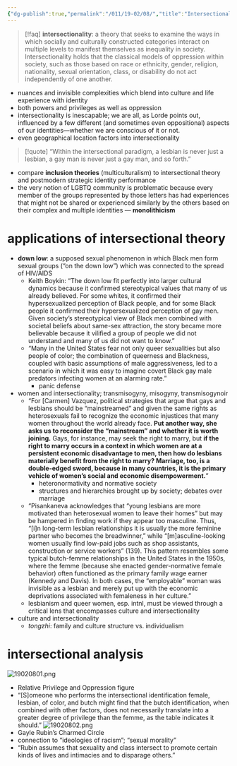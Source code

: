 ```yaml
---
{"dg-publish":true,"permalink":"/011/19-02/08/","title":"Intersectionalities","tags":["SJS310"],"noteIcon":"1","created":"2024-10-19T20:27:19.195-07:00","updated":"2024-09-26T15:33:06.185-07:00"}
---
```


> [!faq] **intersectionality**: a theory that seeks to examine the ways in which socially and culturally constructed categories interact on multiple levels to manifest themselves as inequality in society. Intersectionality holds that the classical models of oppression within society, such as those based on race or ethnicity, gender, religion, nationality, sexual orientation, class, or disability do not act independently of one another.
- nuances and invisible complexities which blend into culture and life experience with identity
- both powers and privileges as well as oppression
- intersectionality is inescapable; we are all, as Lorde points out, influenced by a few different (and sometimes even oppositional) aspects of our identities—whether we are conscious of it or not.
- even geographical location factors into intersectionality
> [!quote] “Within the intersectional paradigm, a lesbian is never just a lesbian, a gay man is never just a gay man, and so forth.”
- compare **inclusion theories** (multiculturalism) to intersectional theory and postmodern strategic identity performance
- the very notion of LGBTQ community is problematic because every member of the groups represented by those letters has had experiences that might not be shared or experienced similarly by the others based on their complex and multiple identities — **monolithicism**
# applications of intersectional theory
- **down low**: a supposed sexual phenomenon in which Black men form sexual groups (“on the down low”) which was connected to the spread of HIV/AIDS
	- Keith Boykin: “The down low fit perfectly into larger cultural dynamics because it confirmed stereotypical values that many of us already believed. For some whites, it confirmed their hypersexualized perception of Black people, and for some Black people it confirmed their hypersexualized perception of gay men. Given society’s stereotypical view of Black men combined with societal beliefs about same-sex attraction, the story became more believable because it vilified a group of people we did not understand and many of us did not want to know.”
	- “Many in the United States fear not only queer sexualities but also people of color; the combination of queerness and Blackness, coupled with basic assumptions of male aggressiveness, led to a scenario in which it was easy to imagine covert Black gay male predators infecting women at an alarming rate.”
		- panic defense
- women and intersectionality; transmisogyny, misogyny, transmisogynoir
	- “For \[Carmen] Vazquez, political strategies that argue that gays and lesbians should be “mainstreamed” and given the same rights as heterosexuals fail to recognize the economic injustices that many women throughout the world already face. **Put another way, she asks us to reconsider the “mainstream” and whether it is worth joining.** Gays, for instance, may seek the right to marry, but **if the right to marry occurs in a context in which women are at a persistent economic disadvantage to men, then how do lesbians materially benefit from the right to marry? Marriage, too, is a double-edged sword, because in many countries, it is the primary vehicle of women’s social and economic disempowerment.**”
		- heteronormativity and normative society
		- structures and hierarchies brought up by society; debates over marriage
	- “Pisankaneva acknowledges that “young lesbians are more motivated than heterosexual women to leave their homes” but may be hampered in finding work if they appear too masculine. Thus, “\[i]n long-term lesbian relationships it is usually the more feminine partner who becomes the breadwinner,” while “\[m]asculine-looking women usually find low-paid jobs such as shop assistants, construction or service workers” (139). This pattern resembles some typical butch-femme relationships in the United States in the 1950s, where the femme (because she enacted gender-normative female behavior) often functioned as the primary family wage earner (Kennedy and Davis). In both cases, the “employable” woman was invisible as a lesbian and merely put up with the economic deprivations associated with femaleness in her culture.”
	- lesbianism and queer women, esp. intnl, must be viewed through a critical lens that encompasses culture and intersectionality
- culture and intersectionality
	- *tongzhi*: family and culture structure vs. individualism
# intersectional analysis
![19020801.png](/img/user/090%20Images%20(Public)/19020801.png)
- Relative Privilege and Oppression figure
- “\[S]omeone who performs the intersectional identification female, lesbian, of color, and butch might find that the butch identification, when combined with other factors, does not necessarily translate into a greater degree of privilege than the femme, as the table indicates it should.”
![19020802.png](/img/user/090%20Images%20(Public)/19020802.png)
- Gayle Rubin’s Charmed Circle
- connection to “ideologies of racism”; “sexual morality”
- “Rubin assumes that sexuality and class intersect to promote certain kinds of lives and intimacies and to disparage others.”